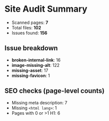 # Site Audit Summary

- Scanned pages: **7**
- Total files: **102**
- Issues found: **156**

## Issue breakdown
- **broken-internal-link**: 16
- **image-missing-alt**: 122
- **missing-asset**: 17
- **missing-favicon**: 1

## SEO checks (page-level counts)
- Missing meta description: 7
- Missing `<html lang>`: 1
- Pages with 0 or >1 H1: 6